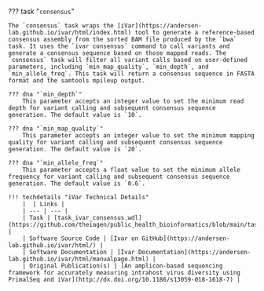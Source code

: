 ??? task "`consensus`"

<!-- if: theiaviral -->
    The `consensus` task wraps the [iVar](https://andersen-lab.github.io/ivar/html/index.html) tool to generate a reference-based consensus assembly from the sorted BAM file produced by the `bwa` task. It uses the `ivar consensus` command to call variants and generate a consensus sequence based on those mapped reads. The `consensus` task will filter all variant calls based on user-defined parameters, including `min_map_quality`, `min_depth`, and `min_allele_freq`. This task will return a consensus sequence in FASTA format and the samtools mpileup output.

    ??? dna "`min_depth`"
        This parameter accepts an integer value to set the minimum read depth for variant calling and subsequent consensus sequence generation. The default value is `10`.

    ??? dna "`min_map_quality`"
        This parameter accepts an integer value to set the minimum mapping quality for variant calling and subsequent consensus sequence generation. The default value is `20`.

    ??? dna "`min_allele_freq`"
        This parameter accepts a float value to set the minimum allele frequency for variant calling and subsequent consensus sequence generation. The default value is `0.6`.
<!-- endif -->
    !!! techdetails "iVar Technical Details"
        |  | Links |
        | --- | --- |
        | Task | [task_ivar_consensus.wdl](https://github.com/theiagen/public_health_bioinformatics/blob/main/tasks/assembly/task_ivar_consensus.wdl) |
        | Software Source Code | [Ivar on GitHub](https://andersen-lab.github.io/ivar/html/) |
        | Software Documentation | [Ivar Documentation](https://andersen-lab.github.io/ivar/html/manualpage.html) |
        | Original Publication(s) | [An amplicon-based sequencing framework for accurately measuring intrahost virus diversity using PrimalSeq and iVar](http://dx.doi.org/10.1186/s13059-018-1618-7) |